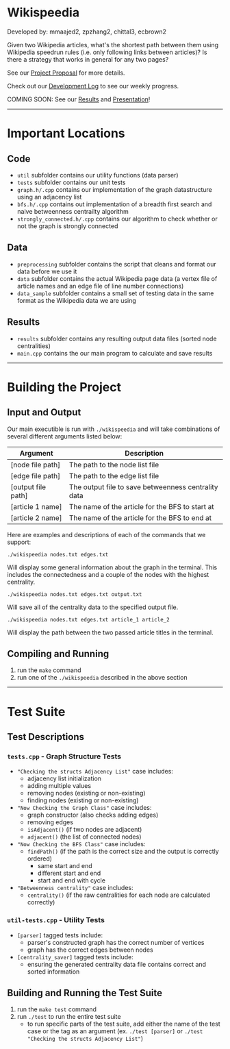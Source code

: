 # Wikispeedia
Developed by: mmaajed2, zpzhang2, chittal3, ecbrown2

Given two Wikipedia articles, what's the shortest path between them using Wikipedia speedrun rules (i.e. only following links between articles)? Is there a strategy that works in general for any two pages?

See our [Project Proposal](https://github-dev.cs.illinois.edu/cs225-fa21/mmaajed2-zpzhang2-chittal3-ecbrown2/blob/main/projectProposal.md) for more details.

Check out our [Development Log](https://github-dev.cs.illinois.edu/cs225-fa21/mmaajed2-zpzhang2-chittal3-ecbrown2/blob/main/devlog.md) to see our weekly progress.

COMING SOON: See our [Results]() and [Presentation]()!

---

# Important Locations

## Code
- `util` subfolder contains our utility functions (data parser)
- `tests` subfolder contains our unit tests
- `graph.h/.cpp` contains our implementation of the graph datastructure using an adjacency list
- `bfs.h/.cpp` contains out implementation of a breadth first search and naive betweenness centrailty algorithm
- `strongly_connected.h/.cpp` contains our algorithm to check whether or not the graph is strongly connected

## Data
- `preprocessing` subfolder contains the script that cleans and format our data before we use it
- `data` subfolder contains the actual Wikipedia page data (a vertex file of article names and an edge file of line number connections)
- `data_sample` subfolder contains a small set of testing data in the same format as the Wikipedia data we are using

## Results
- `results` subfolder contains any resulting output data files (sorted node centralities)
- `main.cpp` contains the our main program to calculate and save results

---

# Building the Project
## Input and Output
Our main executible is run with `./wikispeedia` and will take combinations of several different arguments listed below:

| Argument           | Description |
|--------------------|-------------|
| [node file path]   | The path to the node list file |
| [edge file path]   | The path to the edge list file |
| [output file path] | The output file to save betweenness centrality data |
| [article 1 name]   | The name of the article for the BFS to start at |
| [article 2 name]   | The name of the article for the BFS to end at |

Here are examples and descriptions of each of the commands that we support:

```
./wikispeedia nodes.txt edges.txt
```
Will display some general information about the graph in the terminal. This includes the connectedness and a couple of the nodes with the highest centrality.

```
./wikispeedia nodes.txt edges.txt output.txt
```
Will save all of the centrality data to the specified output file.

```
./wikispeedia nodes.txt edges.txt article_1 article_2
```
Will display the path between the two passed article titles in the terminal.

## Compiling and Running
1. run the `make` command
2. run one of the `./wikispeedia` described in the above section

---

# Test Suite
## Test Descriptions
### `tests.cpp` - Graph Structure Tests
- `"Checking the structs Adjacency List"` case includes:
    - adjacency list initialization
    - adding multiple values
    - removing nodes (existing or non-existing)
    - finding nodes (existing or non-existing)
- `"Now Checking the Graph Class"` case includes:
    - graph constructor (also checks adding edges)
    - removing edges
    - `isAdjacent()` (if two nodes are adjacent)
    - `adjacent()` (the list of connected nodes)
- `"Now Checking the BFS Class"` case includes:
    - `findPath()` (if the path is the correct size and the output is correctly ordered)
        - same start and end
        - different start and end
        - start and end with cycle
- `"Betweenness centrality"` case includes:
    - `centrality()` (if the raw centralities for each node are calculated correctly)

### `util-tests.cpp` - Utility Tests
- `[parser]` tagged tests include:
    - parser's constructed graph has the correct number of vertices
    - graph has the correct edges between nodes
- `[centrality_saver]` tagged tests include:
    - ensuring the generated centrality data file contains correct and sorted information

## Building and Running the Test Suite
1. run the `make test` command
2. run `./test` to run the entire test suite
    - to run specific parts of the test suite, add either the name of the test case or the tag as an argument (ex. `./test [parser]` or `./test "Checking the structs Adjacency List"`)